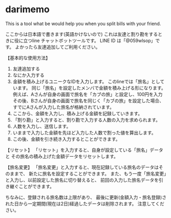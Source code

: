 # darimemo
This is a tool what be would help you when you split bills with your friend. 

ここからは日本語で書きます(英語かけないので)
これは友達と割り勘をするときに役に立つline チャットボットツールです。
LINE ID は「@059wlsop」です。
よかったら友達追加してご利用ください。

【基本的な使用方法】
1. 友達追加する
2. なにか入力する
3. 金額を積み上げるユニークなIDを入力します。
   このlineでは「旅名」としています。
   同じ「旅名」を設定したメンバで金額を積み上げる形になります。
   例えば、Aさんが自身の画面で旅名を「カブの旅」と設定し、100円を入力
   その後、Bさんが自身の画面で旅名を同じく「カブの旅」を設定した場合、
   すでにAさんが入力した旅名が格納されています。
4. ここから、金額を入力し、積み上げる金額を記録していきます。
5. 「割り勘」と入力すると、割り勘で入力する人数の入力を求められます。
6. 人数を入力し、送信します。
7. いままで入力した金額を先ほど入力した人数で割った値を算出します。
8. この後、金額を引き続き入力するとことができます。

【リセット】
「リセット」を入力すると、自身が設定している「旅名」データと
その旅名の積み上げた金額データをリセットします。

【旅名変更】
「旅名変更」と入力すると、現在記録している旅名のデータはそのままで、
新たに旅名を設定することができます。
また、もう一度「旅名変更」と入力し、以前設定した旅名に切り替えると、
前回の入力した旅名データを引き継ぐことができます。

ちなみに、登録される旅名数は上限があり、
最後に更新(金額入力・旅名登録)された日から一定期間(現在は2日)経過したデータは削除されます。
注意してください。
